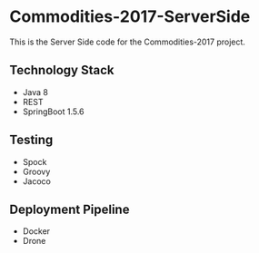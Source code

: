 # Commodities-2017-ServerSide
This is the Server Side code for the Commodities-2017 project.

## Technology Stack
- Java 8
- REST
- SpringBoot 1.5.6

## Testing
- Spock
- Groovy
- Jacoco

## Deployment Pipeline
- Docker
- Drone
